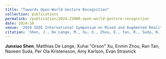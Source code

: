 ```yaml
---
title: "Towards Open-World Gesture Recognition"
collection: publications
permalink: /publication/2024-ISMAR-open-world-gesture-recognition
date: 2024-10
venue: '2024 IEEE International Symposium on Mixed and Augmented Reality (ISMAR)'
citation: 'Shen, J., De Lange, M., Xu, X., Zhou, E., Tan, R., Suda, N., Kristensson, P.O., Karlson, A., & Strasnick, E. (2024, November). Towards Open-World Gesture Recognition. In 2024 IEEE International Symposium on Mixed and Augmented Reality.'
---
```

**Junxiao Shen**, Matthias De Lange, Xuhai "Orson" Xu, Enmin Zhou, Ran Tan, Naveen Suda, Per Ola Kristensson, Amy Karlson, Evan Strasnick
